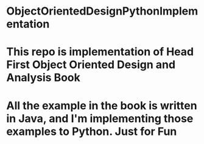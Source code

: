 # ObjectOrientedDesignPythonImplementation

# This repo is  implementation of Head First Object Oriented Design and Analysis Book

# All the example in the book is written in Java, and I'm implementing those examples to Python. Just for Fun 